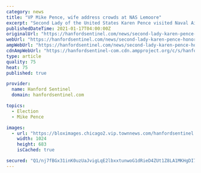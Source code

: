 ```yaml
---
category: news
title: "VP Mike Pence, wife address crowds at NAS Lemoore"
excerpt: "Second Lady of the United States Karen Pence visited Naval Air Station Lemoore Saturday to honor military spouses and address some of the struggles they"
publishedDateTime: 2021-01-17T04:00:00Z
originalUrl: "https://hanfordsentinel.com/news/second-lady-karen-pence-honors-military-spouses-at-nasl/article_8d66d05e-d422-508c-912d-47712d97e72f.html"
webUrl: "https://hanfordsentinel.com/news/second-lady-karen-pence-honors-military-spouses-at-nasl/article_8d66d05e-d422-508c-912d-47712d97e72f.html"
ampWebUrl: "https://hanfordsentinel.com/news/second-lady-karen-pence-honors-military-spouses-at-nasl/article_8d66d05e-d422-508c-912d-47712d97e72f.amp.html"
cdnAmpWebUrl: "https://hanfordsentinel-com.cdn.ampproject.org/c/s/hanfordsentinel.com/news/second-lady-karen-pence-honors-military-spouses-at-nasl/article_8d66d05e-d422-508c-912d-47712d97e72f.amp.html"
type: article
quality: 75
heat: 75
published: true

provider:
  name: Hanford Sentinel
  domain: hanfordsentinel.com

topics:
  - Election
  - Mike Pence

images:
  - url: "https://bloximages.chicago2.vip.townnews.com/hanfordsentinel.com/content/tncms/assets/v3/editorial/f/0e/f0ed0c73-cfc4-51bb-9eb6-b00f30539eee/6003c3312530a.image.jpg?resize=1024%2C683"
    width: 1024
    height: 683
    isCached: true

secured: "Q1/nj7fBGx31inK0uzUaJvigLqE2lbxxtunwoG1dRieD4ZUt1Z8LA1MKHgDI7guFR98alW8Xp0D7Fv5JsFaAikv5PwqgYpsLSrq9mO4QbnSdkrOB5ba/tJg1ahimKTc/YjdsLVM89uDMfn2iRLZ24ODNxK15Zemi3yJ6Nz+aZzcxrtsjBfxcMcxsHo1HnPE7YfJ/FWfqnlvsy+nn/yxY+7/o7cnSHSfSrH0LGqgIsMZTCi02ugvoLr+WAPfX1WOapEbloecisBcrmmY3Eu5iRBEBPVh2fgd/RP+0JI988DguVVYqKeYSFAavYghxMJj83P+dRYLko/A6TcHLvhsjM9X5m5JJr9DY2rJqsPkDXOY=;r3jkI4EsNrXDBnUkdhHHGw=="
---
```


